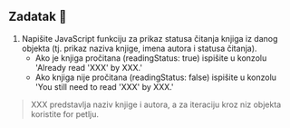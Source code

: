 ## Zadatak 📝

1. Napišite JavaScript funkciju za prikaz statusa čitanja knjiga iz danog objekta (tj. prikaz naziva knjige, imena autora i statusa čitanja).
    - Ako je knjiga pročitana (readingStatus: true) ispišite u konzolu 'Already read 'XXX' by XXX.'
    - Ako knjiga nije pročitana (readingStatus: false) ispišite u konzolu 'You still need to read 'XXX' by XXX.'

> XXX predstavlja naziv knjige i autora, a za iteraciju kroz niz objekta koristite for petlju.